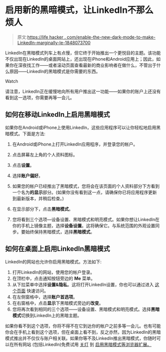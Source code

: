 # 启用新的黑暗模式，让LinkedIn不那么烦人

> 原文:[https://life hacker . com/enable-the-new-dark-mode-to-make-LinkedIn-marginally-le-1848073700](https://lifehacker.com/enable-the-new-dark-mode-to-make-linkedin-marginally-le-1848073700)

LinkedIn在黑暗模式列车上有点慢，但它终于开始推出一个更悦目的主题。该功能不仅出现在LinkedIn的桌面网站上，还出现在iPhone和Android应用上；因此，如果你在深夜找工作——或者滚动页面查看最新的商业影响者在做什么，不管出于什么原因——LinkedIn的黑暗模式是你需要的东西。

Watch

请注意，LinkedIn正在缓慢地向所有用户推出这一功能——如果你的账户上还没有看到这一选项，你需要再等一会儿。

## 如何在移动LinkedIn上启用黑暗模式

如果你在Android或iPhone上使用LinkedIn，这些应用程序可以让你轻松地启用黑暗模式。下面是方法:

1.  在Android或iPhone上打开LinkedIn应用程序，并登录您的帐户。
2.  点击屏幕左上角的个人资料图标。
3.  点击**设置**。
4.  选择**账户偏好**。
5.  如果您的帐户已经推出了黑暗模式，您将会在该页面的个人资料部分下方看到一个名为**的显示**部分。(如果你没有看到这一点，请确保你已将应用程序更新到最新版本，并稍后检查。)

6.  在显示部分下，点击**黑暗模式**。
7.  您将看到三个选项—设备设置、黑暗模式和明亮模式。如果你想让LinkedIn在你的手机上镜像主题，选择**设备设置**。这将确保它。与系统范围的外观设置同步。要始终保持黑暗模式，选择**黑暗模式**。

## 如何在桌面上启用LinkedIn黑暗模式

LinkedIn的网站也允许你启用黑暗模式。方法如下:

1.  打开LinkedIn的网站，使用您的帐户登录。
2.  在顶栏中，点击通知按钮旁边的 **Me** 菜单。
3.  从下拉菜单中选择**设置&隐私**。这将打开LinkedIn设置，你也可以通过进入 [这个页面](https://www.linkedin.com/psettings/) 快速访问。
4.  在左侧窗格中，选择**账户首选项**。
5.  在右窗格中，点击**显示**下黑暗模式旁边的**改变**。
6.  您将再次看到相同的三个选项——设备设置、黑暗模式和明亮模式。选择**黑暗模式**切换到LinkedIn上的黑暗主题。

如果你看不到这个选项，你将不得不在它到达你的帐户之前多等一会儿。也有可能你会在手机上看到这个选项，但在桌面上看不到，反之亦然，因为LinkedIn的黑暗模式推出并不仅仅与账户相关联。如果你等不及LinkedIn推出黑暗模式，你随时可以在所有网站 (包括LinkedIn)免费试用 [关灯](https://www.turnoffthelights.com/browser/extension.html) 到 [启用黑暗模式等浏览器扩展。](https://lifehacker.com/the-turn-off-the-lights-extension-can-do-much-more-than-1825728210)